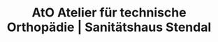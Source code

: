 ---
title: "AtO Atelier für technische Orthopädie | Sanitätshaus Stendal"
url: /stendal/ato-atelier-fuer-technische-orthopaedie-sanitaetshaus-stendal/
shop: Sanitätshaus
---